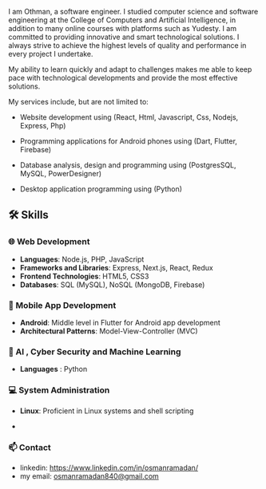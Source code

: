 I am Othman, a software engineer. I studied computer science and software engineering at the College of Computers and Artificial Intelligence, in addition to many online courses with platforms such as Yudesty. I am committed to providing innovative and smart technological solutions. I always strive to achieve the highest levels of quality and performance in every project I undertake.

My ability to learn quickly and adapt to challenges makes me able to keep pace with technological developments and provide the most effective solutions.

My services include, but are not limited to:

- Website development using (React, Html, Javascript, Css, Nodejs, Express, Php)

- Programming applications for Android phones using (Dart, Flutter, Firebase)

- Database analysis, design and programming using (PostgresSQL, MySQL, PowerDesigner)

- Desktop application programming using (Python)


## 🛠️ Skills
### 🌐 Web Development
- **Languages**: Node.js, PHP, JavaScript
- **Frameworks and Libraries**: Express, Next.js, React, Redux
- **Frontend Technologies**: HTML5, CSS3
- **Databases**: SQL (MySQL), NoSQL (MongoDB, Firebase)

### 📱 Mobile App Development
- **Android**: Middle level in Flutter for Android app development
- **Architectural Patterns**: Model-View-Controller (MVC)

### 🤖 AI , Cyber Security and Machine Learning
- **Languages** : Python


### 💻 System Administration
- **Linux**: Proficient in Linux systems and shell scripting

- 
### 📫 Contact
- linkedin: https://www.linkedin.com/in/osmanramadan/
- my email: osmanramadan840@gmail.com 



